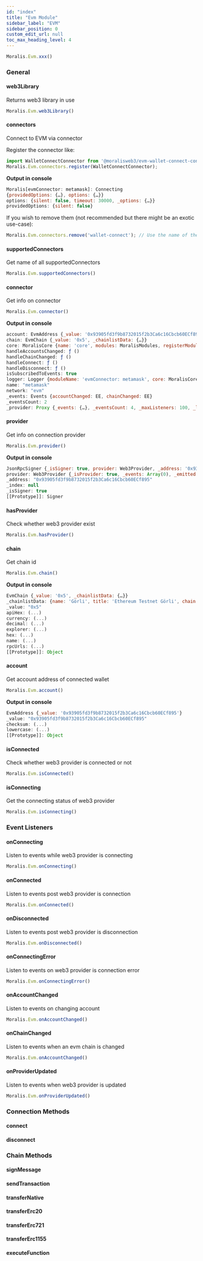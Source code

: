 ```yaml
---
id: "index"
title: "Evm Module"
sidebar_label: "EVM"
sidebar_position: 0
custom_edit_url: null
toc_max_heading_level: 4
---
```


```js
Moralis.Evm.xxx()
```

### General
#### web3Library

Returns web3 library in use

```js
Moralis.Evm.web3Library()
```

#### connectors

Connect to EVM via connector


Register the connector like:

  ```javascript
  import WalletConnectConnector from '@moralisweb3/evm-wallet-connect-connector';
  Moralis.Evm.connectors.register(WalletConnectConnector);
  ```

**Output in console**

```js
Moralis[evmConnector: metamask]: Connecting 
{providedOptions: {…}, options: {…}}
options: {silent: false, timeout: 30000, _options: {…}}
providedOptions: {silent: false}
```

If you wish to remove them (not recommended but there might be an exotic use-case):

```javascript
Moralis.Evm.connectors.remove('wallet-connect'); // Use the name of the connector
```

#### supportedConnectors

Get name of all supportedConnectors

```js
Moralis.Evm.supportedConnectors()
```

#### connector

Get info on connector

```js
Moralis.Evm.connector()
```

**Output in console**

```js
account: EvmAddress {_value: '0x93905fd3f9b8732015f2b3Ca6c16Cbcb60ECf895'}
chain: EvmChain {_value: '0x5', _chainlistData: {…}}
core: MoralisCore {name: 'core', modules: MoralisModules, registerModules: ƒ, registerModule: ƒ, start: ƒ, …}
handleAccountsChanged: ƒ ()
handleChainChanged: ƒ ()
handleConnect: ƒ ()
handleDisconnect: ƒ ()
isSubscribedToEvents: true
logger: Logger {moduleName: 'evmConnector: metamask', core: MoralisCore}
name: "metamask"
network: "evm"
_events: Events {accountChanged: EE, chainChanged: EE}
_eventsCount: 2
_provider: Proxy {_events: {…}, _eventsCount: 4, _maxListeners: 100, _log: u, _state: {…}, …}
```


#### provider

Get info on connection provider

```js
Moralis.Evm.provider()
```

**Output in console**

```js
JsonRpcSigner {_isSigner: true, provider: Web3Provider, _address: '0x93905fd3f9b8732015f2b3Ca6c16Cbcb60ECf895', _index: null}
provider: Web3Provider {_isProvider: true, _events: Array(0), _emitted: {…}, disableCcipRead: false, formatter: Formatter, …}
_address: "0x93905fd3f9b8732015f2b3Ca6c16Cbcb60ECf895"
_index: null
_isSigner: true
[[Prototype]]: Signer
```

#### hasProvider

Check whether web3 provider exist

```js
Moralis.Evm.hasProvider()
```

#### chain

Get chain id

```js
Moralis.Evm.chain()
```

**Output in console**

```js
EvmChain {_value: '0x5', _chainlistData: {…}}
_chainlistData: {name: 'Görli', title: 'Ethereum Testnet Görli', chain: 'ETH', network: 'testnet', rpc: Array(3), …}
_value: "0x5"
apiHex: (...)
currency: (...)
decimal: (...)
explorer: (...)
hex: (...)
name: (...)
rpcUrls: (...)
[[Prototype]]: Object
```

#### account

Get account address of connected wallet

```js
Moralis.Evm.account()
```

**Output in console**

```js
EvmAddress {_value: '0x93905fd3f9b8732015f2b3Ca6c16Cbcb60ECf895'}
_value: "0x93905fd3f9b8732015f2b3Ca6c16Cbcb60ECf895"
checksum: (...)
lowercase: (...)
[[Prototype]]: Object
```

#### isConnected

Check whether web3 provider is connected or not

```js
Moralis.Evm.isConnected()
```


#### isConnecting

Get the connecting status of web3 provider

```js
Moralis.Evm.isConnecting()
```

### Event Listeners
#### onConnecting

Listen to events while web3 provider is connecting

```js
Moralis.Evm.onConnecting()
```

#### onConnected

Listen to events post web3 provider is connection

```js
Moralis.Evm.onConnected()
```


#### onDisconnected

Listen to events post web3 provider is disconnection

```js
Moralis.Evm.onDisconnected()
```


#### onConnectingError

Listen to events on web3 provider is connection error

```js
Moralis.Evm.onConnectingError()
```

#### onAccountChanged

Listen to events on changing account 

```js
Moralis.Evm.onAccountChanged()
```

#### onChainChanged

Listen to events when an evm chain is changed

```js
Moralis.Evm.onAccountChanged()
```


#### onProviderUpdated

Listen to events when web3 provider is updated

```js
Moralis.Evm.onProviderUpdated()
```



### Connection Methods
#### connect
#### disconnect

### Chain Methods
#### signMessage
#### sendTransaction
#### transferNative
#### transferErc20
#### transferErc721
#### transferErc1155
#### executeFunction

